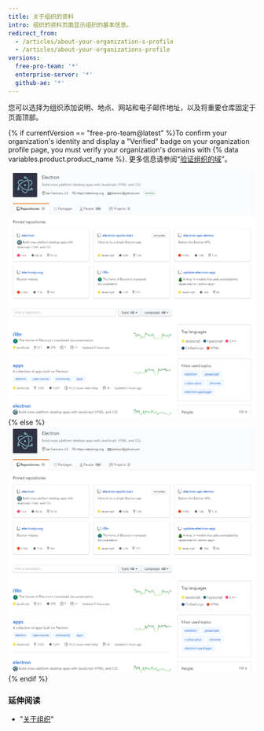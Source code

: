 ```yaml
---
title: 关于组织的资料
intro: 组织的资料页面显示组织的基本信息。
redirect_from:
  - /articles/about-your-organization-s-profile
  - /articles/about-your-organizations-profile
versions:
  free-pro-team: '*'
  enterprise-server: '*'
  github-ae: '*'
---
```


您可以选择为组织添加说明、地点、网站和电子邮件地址，以及将重要仓库固定于页面顶部。

{% if currentVersion == "free-pro-team@latest" %}To confirm your organization's identity and display a "Verified" badge on your organization profile page, you must verify your organization's domains with {% data variables.product.product_name %}. 更多信息请参阅“[验证组织的域](/github/setting-up-and-managing-organizations-and-teams/verifying-your-organizations-domain)”。

![验证过的组织资料页面示例](/assets/images/help/profile/org_profile_verified.png)
{% else %}
![组织资料页面示例](/assets/images/help/profile/org_profile.png)
{% endif %}

### 延伸阅读

- "[关于组织](/github/setting-up-and-managing-organizations-and-teams/about-organizations)"
